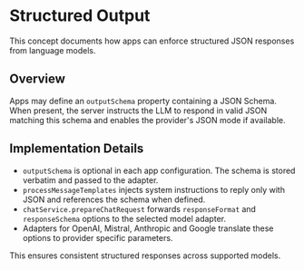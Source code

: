 # Structured Output

This concept documents how apps can enforce structured JSON responses from language models.

## Overview

Apps may define an `outputSchema` property containing a JSON Schema. When present, the server instructs the LLM to respond in valid JSON matching this schema and enables the provider's JSON mode if available.

## Implementation Details

- `outputSchema` is optional in each app configuration. The schema is stored verbatim and passed to the adapter.
- `processMessageTemplates` injects system instructions to reply only with JSON and references the schema when defined.
- `chatService.prepareChatRequest` forwards `responseFormat` and `responseSchema` options to the selected model adapter.
- Adapters for OpenAI, Mistral, Anthropic and Google translate these options to provider specific parameters.

This ensures consistent structured responses across supported models.
